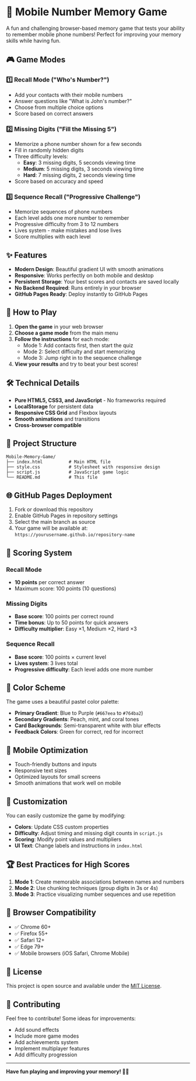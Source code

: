 # 🧠 Mobile Number Memory Game

A fun and challenging browser-based memory game that tests your ability to remember mobile phone numbers! Perfect for improving your memory skills while having fun.

## 🎮 Game Modes

### 1️⃣ Recall Mode ("Who's Number?")
- Add your contacts with their mobile numbers
- Answer questions like "What is John's number?"
- Choose from multiple choice options
- Score based on correct answers

### 2️⃣ Missing Digits ("Fill the Missing 5")
- Memorize a phone number shown for a few seconds
- Fill in randomly hidden digits
- Three difficulty levels:
  - **Easy**: 3 missing digits, 5 seconds viewing time
  - **Medium**: 5 missing digits, 3 seconds viewing time
  - **Hard**: 7 missing digits, 2 seconds viewing time
- Score based on accuracy and speed

### 3️⃣ Sequence Recall ("Progressive Challenge")
- Memorize sequences of phone numbers
- Each level adds one more number to remember
- Progressive difficulty from 3 to 12 numbers
- Lives system - make mistakes and lose lives
- Score multiplies with each level

## ✨ Features

- **Modern Design**: Beautiful gradient UI with smooth animations
- **Responsive**: Works perfectly on both mobile and desktop
- **Persistent Storage**: Your best scores and contacts are saved locally
- **No Backend Required**: Runs entirely in your browser
- **GitHub Pages Ready**: Deploy instantly to GitHub Pages

## 🚀 How to Play

1. **Open the game** in your web browser
2. **Choose a game mode** from the main menu
3. **Follow the instructions** for each mode:
   - Mode 1: Add contacts first, then start the quiz
   - Mode 2: Select difficulty and start memorizing
   - Mode 3: Jump right in to the sequence challenge
4. **View your results** and try to beat your best scores!

## 🛠️ Technical Details

- **Pure HTML5, CSS3, and JavaScript** - No frameworks required
- **LocalStorage** for persistent data
- **Responsive CSS Grid** and Flexbox layouts
- **Smooth animations** and transitions
- **Cross-browser compatible**

## 📁 Project Structure

```
Mobile-Memory-Game/
├── index.html          # Main HTML file
├── style.css           # Stylesheet with responsive design
├── script.js           # JavaScript game logic
└── README.md           # This file
```

## 🌐 GitHub Pages Deployment

1. Fork or download this repository
2. Enable GitHub Pages in repository settings
3. Select the main branch as source
4. Your game will be available at: `https://yourusername.github.io/repository-name`

## 🎯 Scoring System

### Recall Mode
- **10 points** per correct answer
- Maximum score: 100 points (10 questions)

### Missing Digits
- **Base score**: 100 points per correct round
- **Time bonus**: Up to 50 points for quick answers
- **Difficulty multiplier**: Easy ×1, Medium ×2, Hard ×3

### Sequence Recall
- **Base score**: 100 points × current level
- **Lives system**: 3 lives total
- **Progressive difficulty**: Each level adds one more number

## 🎨 Color Scheme

The game uses a beautiful pastel color palette:
- **Primary Gradient**: Blue to Purple (`#667eea` to `#764ba2`)
- **Secondary Gradients**: Peach, mint, and coral tones
- **Card Backgrounds**: Semi-transparent white with blur effects
- **Feedback Colors**: Green for correct, red for incorrect

## 📱 Mobile Optimization

- Touch-friendly buttons and inputs
- Responsive text sizes
- Optimized layouts for small screens
- Smooth animations that work well on mobile

## 🔧 Customization

You can easily customize the game by modifying:
- **Colors**: Update CSS custom properties
- **Difficulty**: Adjust timing and missing digit counts in `script.js`
- **Scoring**: Modify point values and multipliers
- **UI Text**: Change labels and instructions in `index.html`

## 🏆 Best Practices for High Scores

1. **Mode 1**: Create memorable associations between names and numbers
2. **Mode 2**: Use chunking techniques (group digits in 3s or 4s)
3. **Mode 3**: Practice visualizing number sequences and use repetition

## 🐛 Browser Compatibility

- ✅ Chrome 60+
- ✅ Firefox 55+
- ✅ Safari 12+
- ✅ Edge 79+
- ✅ Mobile browsers (iOS Safari, Chrome Mobile)

## 📄 License

This project is open source and available under the [MIT License](LICENSE).

## 🤝 Contributing

Feel free to contribute! Some ideas for improvements:
- Add sound effects
- Include more game modes
- Add achievements system
- Implement multiplayer features
- Add difficulty progression

---

**Have fun playing and improving your memory! 🧠💪**